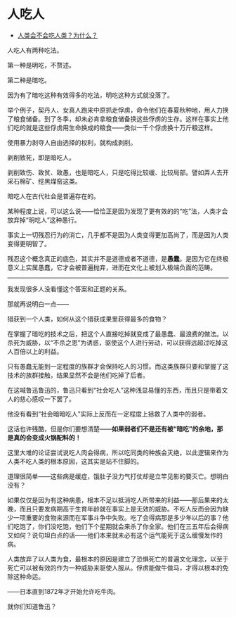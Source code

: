 # 人吃人

- [人类会不会吃人类？为什么？](https://www.zhihu.com/question/296666395/answer/807668245)


人吃人有两种吃法。

第一种是明吃，不赘述。

第二种是暗吃。

因为有了暗吃这种有效得多的吃法，明吃这种方式就没落了。

举个例子，契丹人、女真人跑来中原抓走俘虏，命令他们在春夏秋种地，用人力换了粮食储备。到了冬季，却未必肯拿粮食储备换这些俘虏的生存。这样在事实上他们吃的就是这些俘虏用生命换成的粮食——类似一千个俘虏换十万斤粮这样。

使用暴力剥夺人自由选择的权利，就构成剥削。

剥削致死，即是暗吃人。

剥削致伤、致贫、致愚，也是暗吃人，只是吃得比较缓、比较局部。譬如弄人去开采石棉矿、挖黑煤窑这类。

暗吃人在古代社会是普遍存在的。

某种程度上说，可以这么说——恰恰正是因为发现了更有效的的“吃”法，人类才会放弃掉“明吃人”这种愚行。

事实上一切残忍行为的消亡，几乎都不是因为人类变得更加高尚了，而是因为人类变得更明智了。

残忍这个概念真正的底色，其实并不是道德或者不道德，是**愚蠢**。是因为它在终极意义上实属愚蠢，它才会被普遍抛弃，进而在文化上被划入极端负面的范畴。

---

我发现很多人没看懂这个答案和正题的关系。

那就再说明白一点——

猎获到一个人类，如何从这个猎获成果里获得最多的食物？

在掌握了暗吃的技术之后，把这个人直接吃掉就变成了最愚蠢、最浪费的做法。以杀死为威胁，以“不杀之恩”为诱惑，驱使这个人进行劳动，可以获得远超过吃掉这人百倍以上的利益。

只有愚蠢无能到一定程度的族群才会保持吃人的习惯。而这类族群只要和掌握了这技术的族群接触，结果显然不会是他们吃掉了后者。

在这喊鲁迅鲁迅的，鲁迅只看到“社会吃人”这种浅显易懂的东西，而且只是带着文人的慈心感叹一下罢了。

他没有看到“社会暗暗吃人”实际上反而在一定程度上拯救了人类中的弱者。

这话也许残酷，但是你们要想清楚——**如果弱者们不是还有被“暗吃”的余地，那是真的会变成火锅配料的！**

这里大堆的论证尝试说吃人肉会得病，所以吃同类的种族会灭绝，以此逻辑来作为人类不吃人类的根本原因，这其实是站不住脚的。

道理很简单——这些病是缓症，饿肚子没力气打仗却是立竿见影的要灭亡。想明白没有？

如果仅仅是因为有这种病患，根本不足以抵消吃人所带来的利益——那后果来的太晚，而且只要发病期高于生育年龄就在事实上是无效的威胁。不吃人反而会因为缺少一项重要的食物来源而在军事斗争中失败。吃了会得病那是多少年以后的事？他们吃饱了，你们没吃饱，他们下个星期就会来杀了你全家。他们在三五年后会得病又如何？说句坦白点的话——他们本来就未必有这个运气能死于这么缓慢发作的病。

人类放弃了以人类为食，最根本的原因是建立了恐惧死亡的普遍文化理念，以至于死亡可以被有效的作为一种威胁来驱使人服从。俘虏能做牛做马，才得以根本的免除这种命运。

——日本直到1872年才开始允许吃牛肉。

就你们知道鲁迅？